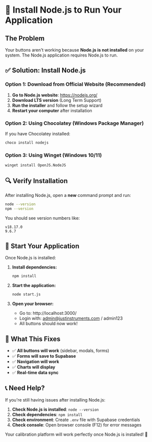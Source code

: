 # 🚀 Install Node.js to Run Your Application

## The Problem
Your buttons aren't working because **Node.js is not installed** on your system. The Node.js application requires Node.js to run.

## ✅ Solution: Install Node.js

### **Option 1: Download from Official Website (Recommended)**

1. **Go to Node.js website**: https://nodejs.org/
2. **Download LTS version** (Long Term Support)
3. **Run the installer** and follow the setup wizard
4. **Restart your computer** after installation

### **Option 2: Using Chocolatey (Windows Package Manager)**

If you have Chocolatey installed:
```bash
choco install nodejs
```

### **Option 3: Using Winget (Windows 10/11)**

```bash
winget install OpenJS.NodeJS
```

## 🔍 Verify Installation

After installing Node.js, open a **new** command prompt and run:
```bash
node --version
npm --version
```

You should see version numbers like:
```
v18.17.0
9.6.7
```

## 🚀 Start Your Application

Once Node.js is installed:

1. **Install dependencies:**
   ```bash
   npm install
   ```

2. **Start the application:**
   ```bash
   node start.js
   ```

3. **Open your browser:**
   - Go to: http://localhost:3000/
   - Login with: admin@justinstruments.com / admin123
   - All buttons should now work!

## 🎯 What This Fixes

- ✅ **All buttons will work** (sidebar, modals, forms)
- ✅ **Forms will save to Supabase**
- ✅ **Navigation will work**
- ✅ **Charts will display**
- ✅ **Real-time data sync**

## 📞 Need Help?

If you're still having issues after installing Node.js:

1. **Check Node.js is installed**: `node --version`
2. **Check dependencies**: `npm install`
3. **Check environment**: Create `.env` file with Supabase credentials
4. **Check console**: Open browser console (F12) for error messages

Your calibration platform will work perfectly once Node.js is installed! 🎉

